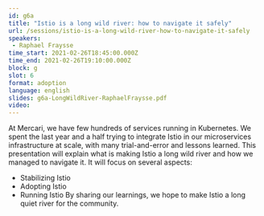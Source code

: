 ```yaml
---
id: g6a
title: "Istio is a long wild river: how to navigate it safely"
url: /sessions/istio-is-a-long-wild-river-how-to-navigate-it-safely
speakers:
 - Raphael Fraysse
time_start: 2021-02-26T18:45:00.000Z
time_end: 2021-02-26T19:10:00.000Z
block: g
slot: 6
format: adoption
language: english
slides: g6a-LongWildRiver-RaphaelFraysse.pdf
video:
---
```


At Mercari, we have few hundreds of services running in Kubernetes. We spent the last year and a half trying to integrate Istio in our microservices infrastructure at scale, with many trial-and-error and lessons learned.
This presentation will explain what is making Istio a long wild river and how we managed to navigate it.
It will focus on several aspects:
- Stabilizing Istio
- Adopting Istio
- Running Istio
By sharing our learnings, we hope to make Istio a long quiet river for the community.